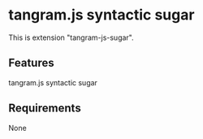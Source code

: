# tangram.js syntactic sugar

This is extension "tangram-js-sugar".

## Features

tangram.js syntactic sugar

## Requirements

None
